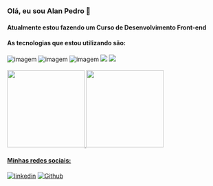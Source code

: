 ### Olá, eu sou  Alan Pedro 🖖
<h4>Atualmente estou fazendo um Curso de Desenvolvimento Front-end</h4>
    <h4>As tecnologias que estou utilizando são:</h4>
	<div>
        <img src="https://img.shields.io/badge/HTML-239120?style=for-the-badge&logo=html5&logoColor=white" alt="imagem">
        <img src="https://img.shields.io/badge/CSS-239120?&style=for-the-badge&logo=css3&logoColor=white" alt="imagem">
        <img src="https://img.shields.io/badge/JavaScript-F7DF1E?style=for-the-badge&logo=javascript&logoColor=black" alt="imagem">
        <img src="https://img.shields.io/badge/Git-E34F26?style=for-the-badge&logo=git&logoColor=white">
        <img src="https://img.shields.io/badge/GitHub-100000?style=for-the-badge&logo=github&logoColor=white">
    </div><br>

<div>
  <a href="https://github.com/AlanPedroD">
  <img height="180em" src="https://github-readme-stats.vercel.app/api?username=AlanPedroD&show_icons=true&theme=radical"/>
  <img height="180em" src="https://github-readme-stats.vercel.app/api/top-langs/?username=AlanPedroD&layout=compact&langs_count=6&theme=tokyonight"/>
</div>

<div> 
  
#### Minhas redes sociais:
[![linkedin](	https://img.shields.io/badge/LinkedIn-0077B5?style=for-the-badge&logo=linkedin&logoColor=white)](https://www.linkedin.com/in/alan-pedro-734129163) 
[![Github](https://img.shields.io/badge/GitHub-100000?style=for-the-badge&logo=github&logoColor=white)](https://github.com/AlanPedroD)<br> 
	

 
  

    
    
    
    

    
   







